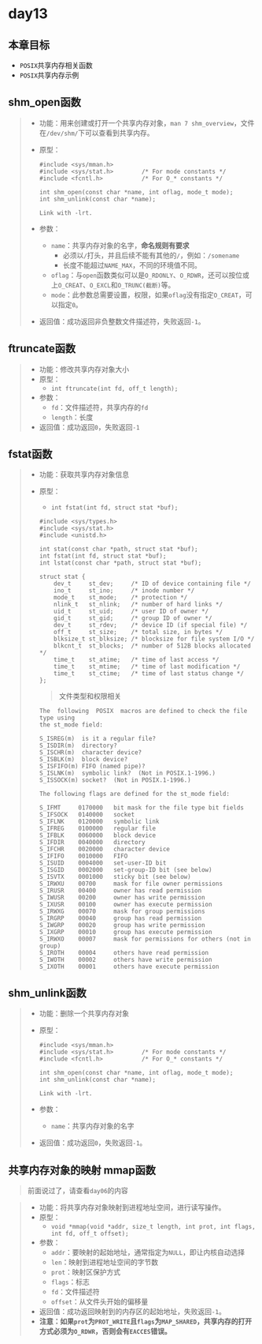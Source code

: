 # day13

## 本章目标

* `POSIX`共享内存相关函数
* `POSIX`共享内存示例

## shm_open函数

> * 功能：用来创建或打开一个共享内存对象，`man 7 shm_overview`，文件在`/dev/shm/`下可以查看到共享内存。
>
> * 原型：
>
>   ```
>   #include <sys/mman.h>
>   #include <sys/stat.h>        /* For mode constants */
>   #include <fcntl.h>           /* For O_* constants */
>
>   int shm_open(const char *name, int oflag, mode_t mode);
>   int shm_unlink(const char *name);
>
>   Link with -lrt.
>   ```
>
> * 参数：
>
>   * `name`：共享内存对象的名字，**命名规则有要求**
>     * 必须以`/`打头，并且后续不能有其他的`/`，例如：`/somename`
>     * 长度不能超过`NAME_MAX`，不同的环境值不同。
>   * `oflag`：与`open`函数类似可以是`O_RDONLY`、`O_RDWR`，还可以按位或上`O_CREAT`、`O_EXCL`和`O_TRUNC(截断)`等。
>   * `mode`：此参数总需要设置，权限，如果`oflag`没有指定`O_CREAT`，可以指定`0`。
>
> * 返回值：成功返回非负整数文件描述符，失败返回`-1`。

## ftruncate函数

> * 功能：修改共享内存对象大小
> * 原型：
>   * `int ftruncate(int fd, off_t length);`
> * 参数：
>   * `fd`：文件描述符，共享内存的`fd`
>   * `length`：长度
> * 返回值：成功返回`0`，失败返回`-1`

## fstat函数

> * 功能：获取共享内存对象信息
>
> * 原型：
>
>   * `int fstat(int fd, struct stat *buf);`
>
>   ```
>   #include <sys/types.h>
>   #include <sys/stat.h>
>   #include <unistd.h>
>
>   int stat(const char *path, struct stat *buf);
>   int fstat(int fd, struct stat *buf);
>   int lstat(const char *path, struct stat *buf);
>
>   struct stat {
>       dev_t     st_dev;     /* ID of device containing file */
>       ino_t     st_ino;     /* inode number */
>       mode_t    st_mode;    /* protection */
>       nlink_t   st_nlink;   /* number of hard links */
>       uid_t     st_uid;     /* user ID of owner */
>       gid_t     st_gid;     /* group ID of owner */
>       dev_t     st_rdev;    /* device ID (if special file) */
>       off_t     st_size;    /* total size, in bytes */
>       blksize_t st_blksize; /* blocksize for file system I/O */
>       blkcnt_t  st_blocks;  /* number of 512B blocks allocated */
>       time_t    st_atime;   /* time of last access */
>       time_t    st_mtime;   /* time of last modification */
>       time_t    st_ctime;   /* time of last status change */
>   };
>   ```
>
>   > 文件类型和权限相关
>
>   ```
>   The  following  POSIX  macros are defined to check the file type using
>   the st_mode field:
>
>   S_ISREG(m)  is it a regular file?
>   S_ISDIR(m)  directory?
>   S_ISCHR(m)  character device?
>   S_ISBLK(m)  block device?
>   S_ISFIFO(m) FIFO (named pipe)?
>   S_ISLNK(m)  symbolic link?  (Not in POSIX.1-1996.)
>   S_ISSOCK(m) socket?  (Not in POSIX.1-1996.)
>   ```
>
>   ```
>   The following flags are defined for the st_mode field:
>
>   S_IFMT     0170000   bit mask for the file type bit fields
>   S_IFSOCK   0140000   socket
>   S_IFLNK    0120000   symbolic link
>   S_IFREG    0100000   regular file
>   S_IFBLK    0060000   block device
>   S_IFDIR    0040000   directory
>   S_IFCHR    0020000   character device
>   S_IFIFO    0010000   FIFO
>   S_ISUID    0004000   set-user-ID bit
>   S_ISGID    0002000   set-group-ID bit (see below)
>   S_ISVTX    0001000   sticky bit (see below)
>   S_IRWXU    00700     mask for file owner permissions
>   S_IRUSR    00400     owner has read permission
>   S_IWUSR    00200     owner has write permission
>   S_IXUSR    00100     owner has execute permission
>   S_IRWXG    00070     mask for group permissions
>   S_IRGRP    00040     group has read permission
>   S_IWGRP    00020     group has write permission
>   S_IXGRP    00010     group has execute permission
>   S_IRWXO    00007     mask for permissions for others (not in group)
>   S_IROTH    00004     others have read permission
>   S_IWOTH    00002     others have write permission
>   S_IXOTH    00001     others have execute permission
>   ```

## shm_unlink函数

> * 功能：删除一个共享内存对象
>
> * 原型：
>
>   ```
>   #include <sys/mman.h>
>   #include <sys/stat.h>        /* For mode constants */
>   #include <fcntl.h>           /* For O_* constants */
>
>   int shm_open(const char *name, int oflag, mode_t mode);
>   int shm_unlink(const char *name);
>
>   Link with -lrt.
>   ```
>
> * 参数：
>
>   * `name`：共享内存对象的名字
>
> * 返回值：成功返回`0`，失败返回`-1`。

## 共享内存对象的映射 mmap函数

> 前面说过了，请查看`day06`的内容

> * 功能：将共享内存对象映射到进程地址空间，进行读写操作。
> * 原型：
>   * `void *mmap(void *addr, size_t length, int prot, int flags, int fd, off_t offset);`
> * 参数：
>   * `addr`：要映射的起始地址，通常指定为`NULL`，即让内核自动选择
>   * `len`：映射到进程地址空间的字节数
>   * `prot`：映射区保护方式
>   * `flags`：标志
>   * `fd`：文件描述符
>   * `offset`：从文件头开始的偏移量
> * 返回值：成功返回映射到的内存区的起始地址，失败返回`-1`。
> * **注意：如果`prot`为`PROT_WRITE`且`flags`为`MAP_SHARED`，共享内存的打开方式必须为`O_RDWR`，否则会有`EACCES`错误。**

